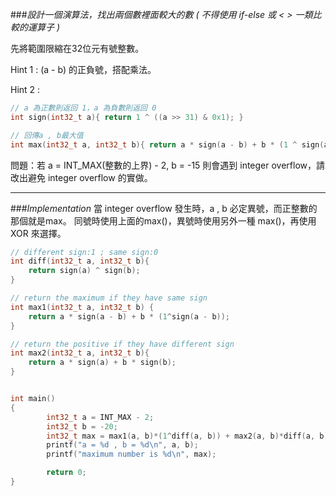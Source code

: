 ###*設計一個演算法，找出兩個數裡面較大的數 ( 不得使用 if-else 或 < > 一類比較的運算子 )*

先將範圍限縮在32位元有號整數。

Hint 1 : (a - b) 的正負號，搭配乘法。

Hint 2 :
```c
// a 為正數則返回 1，a 為負數則返回 0
int sign(int32_t a){ return 1 ^ ((a >> 31) & 0x1); }

// 回傳a , b最大值
int max(int32_t a, int32_t b){ return a * sign(a - b) + b * (1 ^ sign(a - b)); }
```

問題：若 a = INT_MAX(整數的上界) - 2, b = -15 則會遇到 integer overflow，請改出避免 integer overflow 的實做。

-----

###*Implementation*
當 integer overflow 發生時，a , b 必定異號，而正整數的那個就是max。
同號時使用上面的max()，異號時使用另外一種 max()，再使用 XOR 來選擇。

```c
// different sign:1 ; same sign:0
int diff(int32_t a, int32_t b){
    return sign(a) ^ sign(b);
}

// return the maximum if they have same sign
int max1(int32_t a, int32_t b) { 
    return a * sign(a - b) + b * (1^sign(a - b)); 
}

// return the positive if they have different sign
int max2(int32_t a, int32_t b){
    return a * sign(a) + b * sign(b);
}


int main()
{
        int32_t a = INT_MAX - 2;
        int32_t b = -20;
        int32_t max = max1(a, b)*(1^diff(a, b)) + max2(a, b)*diff(a, b);
        printf("a = %d , b = %d\n", a, b);
        printf("maximum number is %d\n", max);

        return 0;
}
```
